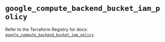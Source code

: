 # `google_compute_backend_bucket_iam_policy`

Refer to the Terraform Registry for docs: [`google_compute_backend_bucket_iam_policy`](https://registry.terraform.io/providers/hashicorp/google-beta/6.4.0/docs/resources/google_compute_backend_bucket_iam_policy).
